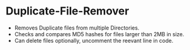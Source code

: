 # Duplicate-File-Remover
- Removes Duplicate files from multiple Directories.
- Checks and compares MD5 hashes for files larger than 2MB in size.
- Can delete files optionally, uncomment the reevant line in code.
